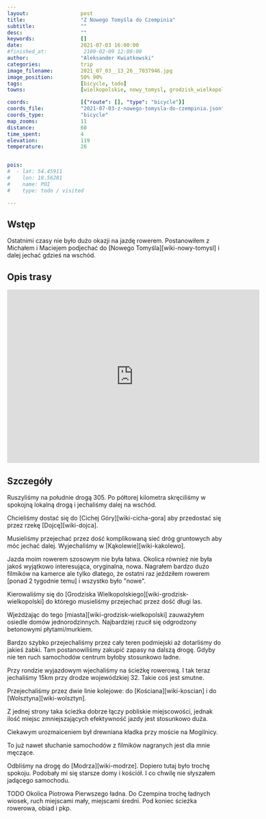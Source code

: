 ```yaml
---
layout:                 post
title:                  "Z Nowego Tomyśla do Czempinia"
subtitle:               ""
desc:                   ""
keywords:               []
date:                   2021-07-03 16:00:00
#finished_at:            2100-02-09 12:00:00
author:                 "Aleksander Kwiatkowski"
categories:             trip
image_filename:         2021_07_03__13_26__7037946.jpg
image_position:         50% 90%
tags:                   [bicycle, todo]
towns:                  [wielkopolskie, nowy_tomysl, grodzisk_wielkopolski, granowo, steszew, czempin]

coords:                 [{"route": [], "type": "bicycle"}]
coords_file:            "2021-07-03-z-nowego-tomysla-do-czempinia.json"
coords_type:            "bicycle"
map_zooms:              11
distance:               60
time_spent:             4
elevation:              119
temperature:            26


pois:
#  - lat: 54.45911
#    lon: 18.56281
#    name: POI
#    type: todo / visited

---
```



## Wstęp

Ostatnimi czasy nie było dużo okazji na jazdę rowerem. Postanowiłem
z Michałem i Maciejem podjechać do [Nowego Tomyśla][wiki-nowy-tomysl]
i dalej jechać gdzieś na wschód.

## Opis trasy

<iframe height='405' width='590' frameborder='0' allowtransparency='true' scrolling='no' src='https://www.strava.com/activities/5567734593/embed/231e7985d967b841c292259684db79b4b6225567'></iframe>

## Szczegóły

Ruszyliśmy na południe drogą 305. Po półtorej kilometra skręciliśmy w spokojną
lokalną drogą i jechaliśmy dalej na wschód.

Chcieliśmy dostać się do [Cichej Góry][wiki-cicha-gora] aby przedostać
się przez rzekę [Dojcę][wiki-dojca].

Musieliśmy przejechać przez dość komplikowaną sieć dróg gruntowych aby móc
jechać dalej. Wyjechaliśmy w [Kąkolewie][wiki-kakolewo].

Jazda moim rowerem szosowym nie była łatwa. Okolica również nie była
jakoś wyjątkowo interesująca, oryginalna, nowa. Nagrałem bardzo dużo
filmików na kamerce ale tylko dlatego, że ostatni raz jeździłem rowerem
[ponad 2 tygodnie temu] i wszystko było "nowe".

Kierowaliśmy się do [Grodziska Wielkopolskiego][wiki-grodzisk-wielkopolski]
do którego musieliśmy przejechać przez dość długi las.

Wjeżdżając do tego [miasta][wiki-grodzisk-wielkopolski] zauważyłem osiedle
domów jednorodzinnych. Najbardziej rzucił się odgrodzony betonowymi płytami/murkiem.

Bardzo szybko przejechaliśmy przez cały teren podmiejski aż dotarliśmy do
jakieś żabki. Tam postanowiliśmy zakupić zapasy na dalszą drogę. Gdyby nie
ten ruch samochodów centrum byłoby stosunkowo ładne.

Przy rondzie wyjazdowym wjechaliśmy na ścieżkę rowerową. I tak teraz
jechaliśmy 15km przy drodze wojewódzkiej 32. Takie coś jest smutne.

Przejechaliśmy przez dwie linie kolejowe: do [Kościana][wiki-koscian]
i do [Wolsztyna][wiki-wolsztyn].

Z jednej strony taka ścieżka dobrze łączy pobliskie miejscowości, jednak
ilość miejsc zmniejszających efektywność jazdy jest stosunkowo duża.

Ciekawym urozmaiceniem był drewniana kładka przy moście na Mogilnicy.

To już nawet słuchanie samochodów z filmików nagranych jest dla mnie męczące.

Odbliśmy na drogę do [Modrza][wiki-modrze]. Dopiero tutaj było trochę spokoju.
Podobały mi się starsze domy i kościół. I co chwilę nie słyszałem jadącego
samochodu.

TODO Okolica Piotrowa Pierwszego ładna. Do Czempina trochę ładnych wiosek,
ruch miejscami mały, miejscami średni. Pod koniec ścieżka rowerowa, obiad i pkp.
